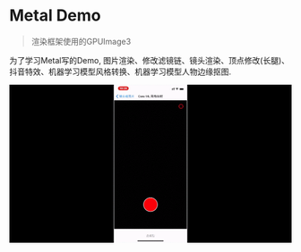 # Metal Demo
> 渲染框架使用的GPUImage3

为了学习Metal写的Demo, 图片渲染、修改滤镜链、镜头渲染、顶点修改(长腿)、抖音特效、机器学习模型风格转换、机器学习模型人物边缘抠图.

![](fast_neural_style.gif)
